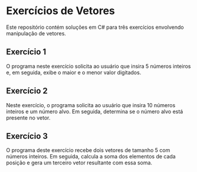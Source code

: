# Exercícios de Vetores

Este repositório contém soluções em C# para três exercícios envolvendo manipulação de vetores.

## Exercício 1

O programa neste exercício solicita ao usuário que insira 5 números inteiros e, em seguida, exibe o maior e o menor valor digitados.



## Exercício 2

Neste exercício, o programa solicita ao usuário que insira 10 números inteiros e um número alvo. Em seguida, determina se o número alvo está presente no vetor.


## Exercício 3

O programa deste exercício recebe dois vetores de tamanho 5 com números inteiros. Em seguida, calcula a soma dos elementos de cada posição e gera um terceiro vetor resultante com essa soma.


